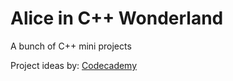 # Alice in C++ Wonderland
A bunch of C++ mini projects

Project ideas by: [Codecademy](https://www.codecademy.com/)
